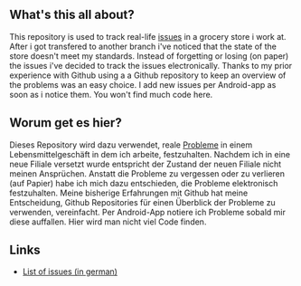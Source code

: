 ## What's this all about?

This repository is used to track real-life [issues](https://github.com/Chelyocarpus/Ulmenweg/issues) in a grocery store i work at.
After i got transfered to another branch i've noticed that the state of the store doesn't meet my standards. Instead of forgetting or losing (on paper) the issues i've decided to track the issues electronically. Thanks to my prior experience with Github using a a Github repository to keep an overview of the problems was an easy choice. I add new issues per Android-app as soon as i notice them. You won't find much code here.

## Worum get es hier?

Dieses Repository wird dazu verwendet, reale [Probleme](https://github.com/Chelyocarpus/Ulmenweg/issues) in einem Lebensmittelgeschäft in dem ich arbeite, festzuhalten.
Nachdem ich in eine neue Filiale versetzt wurde entspricht der Zustand der neuen Filiale nicht meinen Ansprüchen. Anstatt die Probleme zu vergessen oder zu verlieren (auf Papier) habe ich mich dazu entschieden, die Probleme elektronisch festzuhalten. Meine bisherige Erfahrungen mit Github hat meine Entscheidung, Github Repositories für einen Überblick der Probleme zu verwenden, vereinfacht. Per Android-App notiere ich Probleme sobald mir diese auffallen. Hier wird man nicht viel Code finden.

## Links

 * [List of issues (in german)](https://github.com/Chelyocarpus/Ulmenweg/issues)
